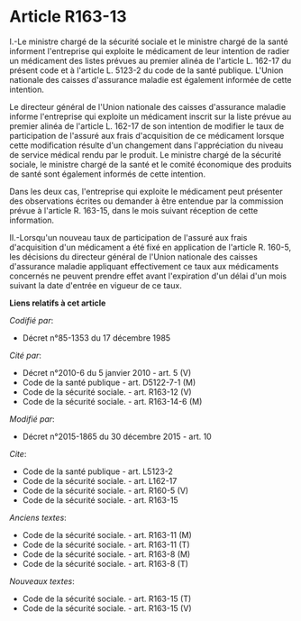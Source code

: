 # Article R163-13

I.-Le ministre chargé de la sécurité sociale et le ministre chargé de la santé informent l'entreprise qui exploite le
médicament de leur intention de radier un médicament des listes prévues au premier alinéa de l'article L. 162-17 du présent
code et à l'article L. 5123-2 du code de la santé publique. L'Union nationale des caisses d'assurance maladie est également
informée de cette intention. 

Le directeur général de l'Union nationale des caisses d'assurance maladie informe l'entreprise qui exploite un médicament
inscrit sur la liste prévue au premier alinéa de l'article L. 162-17 de son intention de modifier le taux de participation de
l'assuré aux frais d'acquisition de ce médicament lorsque cette modification résulte d'un changement dans l'appréciation du
niveau de service médical rendu par le produit. Le ministre chargé de la sécurité sociale, le ministre chargé de la santé et
le comité économique des produits de santé sont également informés de cette intention. 

Dans les deux cas, l'entreprise qui exploite le médicament peut présenter des observations écrites ou demander à être
entendue par la commission prévue à l'article R. 163-15, dans le mois suivant réception de cette information. 

II.-Lorsqu'un nouveau taux de participation de l'assuré aux frais d'acquisition d'un médicament a été fixé en application de
l'article R. 160-5, les décisions du directeur général de l'Union nationale des caisses d'assurance maladie appliquant
effectivement ce taux aux médicaments concernés ne peuvent prendre effet avant l'expiration d'un délai d'un mois suivant la
date d'entrée en vigueur de ce taux.

**Liens relatifs à cet article**

_Codifié par_:

  - Décret n°85-1353 du 17 décembre 1985

_Cité par_:

  - Décret n°2010-6 du 5 janvier 2010 - art. 5 (V)
  - Code de la santé publique - art. D5122-7-1 (M)
  - Code de la sécurité sociale. - art. R163-12 (V)
  - Code de la sécurité sociale. - art. R163-14-6 (M)

_Modifié par_:

  - Décret n°2015-1865 du 30 décembre 2015 - art. 10

_Cite_:

  - Code de la santé publique - art. L5123-2
  - Code de la sécurité sociale. - art. L162-17
  - Code de la sécurité sociale. - art. R160-5 (V)
  - Code de la sécurité sociale. - art. R163-15

_Anciens textes_:

  - Code de la sécurité sociale. - art. R163-11 (M)
  - Code de la sécurité sociale. - art. R163-11 (T)
  - Code de la sécurité sociale. - art. R163-8 (M)
  - Code de la sécurité sociale. - art. R163-8 (T)

_Nouveaux textes_:

  - Code de la sécurité sociale. - art. R163-15 (T)
  - Code de la sécurité sociale. - art. R163-15 (V)
